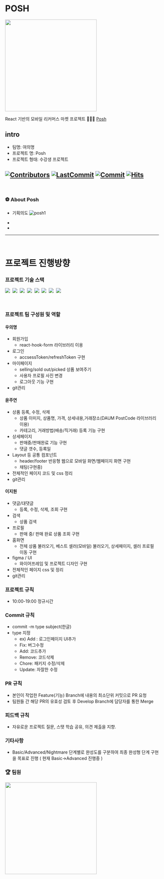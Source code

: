 # POSH 
<img src="https://www.notion.so/image/https%3A%2F%2Fs3-us-west-2.amazonaws.com%2Fsecure.notion-static.com%2F7d66ebcf-9a1d-4498-a425-85cb4cc4f79c%2FGroup_3.svg?table=block&id=1b86f2ca-6341-4ac3-b604-40e77f347ea9&spaceId=904e7e31-d462-4174-b82a-8639b329f672&userId=e071d0ba-423f-4711-80b4-de53a796a7c0&cache=v2" width="300" height="300">

React 기반의 모바일 리커머스 마켓 프로젝트 👩🏻‍💻 [Posh](https://www.notion.so/1b86f2ca63414ac3b60440e77f347ea9)

## intro

  - 팀명: 여의명
  - 프로젝트 명: Posh
  - 프로젝트 형태: 수강생 프로젝트

[![Contributors](https://img.shields.io/github/contributors-anon/Project-POSH/POSH)](https://github.com/Project-POSH/POSH)
[![LastCommit](https://img.shields.io/github/last-commit/Project-POSH/POSH)](https://github.com/Project-POSH/POSH)
[![Commit](https://img.shields.io/github/commit-activity/w/Project-POSH/POSH)](https://github.com/Project-POSH/POSH)
[![Hits](https://hits.seeyoufarm.com/api/count/incr/badge.svg?url=https%3A%2F%2Fgithub.com%2FTeamPOSH/POSH&count_bg=%23FF8500&title_bg=%23555555&icon=&icon_color=%23E7E7E7&title=hits&edge_flat=false)](https://github.com/Project-POSH/POSH)
---

<br/>


### ⚽️ About Posh


- 기획의도
  ![posh1](https://user-images.githubusercontent.com/93869522/143527214-1bd15a95-ede3-4ddc-b092-f56c09b036b5.jpg)

- 
- 

---

<br/>

# 프로젝트 진행방향

### 프로젝트 기술 스택 
<p align="left">
  <img src="https://img.shields.io/badge/HTML-E34F26?style=flat-square&logo=HTML5&logoColor=white"/></a>&nbsp  
  <img src="https://img.shields.io/badge/CSS-1572B6?style=flat-square&logo=css3&logoColor=white"/></a>&nbsp  
  <img src="https://img.shields.io/badge/Javascript-ffb13b?style=flat-square&logo=javascript&logoColor=white"/></a>&nbsp 
  <img src="https://img.shields.io/badge/Typescript-3178c6?style=flat-square&logo=Typescript&logoColor=white"/></a>&nbsp 
  <img src="https://img.shields.io/badge/React-61dafb?style=flat-square&logo=React&logoColor=white"/></a>&nbsp 
  <img src="http://img.shields.io/badge/-Next-000000?style=flat-square&logo=Next.js&logoColor=white"/></a>&nbsp 
  <img src="https://img.shields.io/badge/Firebase-FFCA28?style=flat-square&logo=Firebase&logoColor=black"/></a>&nbsp
  <img src="https://img.shields.io/badge/Git-F05032?style=flat-square&logo=Git&logoColor=white"/></a>&nbsp
</p>
<br />

### 프로젝트 팀 구성원 및 역할

#### 우의명  
  - 회원가입
    - react-hook-form 라이브러리 이용
  - 로그인
    - accsessToken/refreshToken 구현 
  - 마이페이지
    - selling/sold out/picked 상품 보여주기
    - 사용자 프로필 사진 변경
    - 로그아웃 기능 구현
  - git관리
#### 윤주연 
  - 상품 등록, 수정, 삭제 
    - 상품 이미지, 상품명, 가격, 상세내용,거래장소(DAUM PostCode 라이브러리 이용)
    - 카테고리, 거래방법(배송/직거래) 등록 기능 구현 
  - 상세페이지
    - 판매중/판매완료 기능 구현
    - 댓글 갯수, 등록일 
  - Layout 등 공통 컴포넌트
    - header/footer 반응형 웹으로 모바일 화면/웹페이지 화면 구현 
    - 채팅(구현중)
  - 전체적인 페이지 코드 및 css 정리  
  - git관리
#### 이지원 
  - 댓글/대댓글
    - 등록, 수정, 삭제, 조회 구현 
  - 검색
    - 상품 검색  
  - 프로필 
    - 판매 중/ 판매 완료 상품 조회 구현
  - 홈화면
    - 전체 상품 불러오기, 베스트 셀러(모바일) 불러오기, 상세페이지, 셀러 프로필 이동 구현 
  - figma / UI 
    - 와이어프레임 및 프로젝트 디자인 구현
  - 전체적인 페이지 css 및  정리  
  - git관리


### 프로젝트 규칙

- 10:00-19:00 정규시간

### Commit 규칙

- commit -m type subject(한글)
- type 지정 
    - ex) Add : 로그인페이지 UI추가
    - Fix: 버그수정
    - Add: 코드추가
    - Remove: 코드삭제
    - Chore: 패키지 수정/삭제
    - Update: 자잘한 수정 

### PR 규칙

- 본인이 작업한 Feature(기능) Branch에  내용의 최소단위 커밋으로 PR 요청
- 팀원들 간 해당 PR의 유효성 검토 후 Develop Branch에 담당자를 통한 Merge

### 피드백 규칙

- 자유로운 프로젝트 질문, 스탯 학습 공유, 의견 제출을 지향.

### 기타사항
- Basic/Advanced/Nightmare 단계별로 완성도를 구분하여 최종 완성형 단계 구현을 목표로 진행 ( 현재 Basic->Advanced 진행중 )

### 🏆 팀원
<img src="https://user-images.githubusercontent.com/93869522/142384957-3699c08f-5fe4-48df-b332-adc7affbec55.jpg" width="300" height="300"> 
